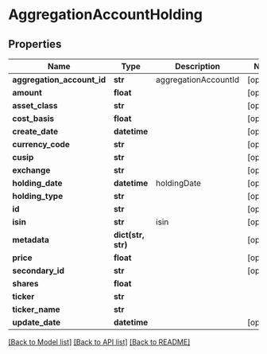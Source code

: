 # AggregationAccountHolding

## Properties
Name | Type | Description | Notes
------------ | ------------- | ------------- | -------------
**aggregation_account_id** | **str** | aggregationAccountId | [optional] 
**amount** | **float** |  | [optional] 
**asset_class** | **str** |  | [optional] 
**cost_basis** | **float** |  | [optional] 
**create_date** | **datetime** |  | [optional] 
**currency_code** | **str** |  | [optional] 
**cusip** | **str** |  | [optional] 
**exchange** | **str** |  | [optional] 
**holding_date** | **datetime** | holdingDate | [optional] 
**holding_type** | **str** |  | [optional] 
**id** | **str** |  | [optional] 
**isin** | **str** | isin | [optional] 
**metadata** | **dict(str, str)** |  | [optional] 
**price** | **float** |  | [optional] 
**secondary_id** | **str** |  | [optional] 
**shares** | **float** |  | 
**ticker** | **str** |  | 
**ticker_name** | **str** |  | 
**update_date** | **datetime** |  | [optional] 

[[Back to Model list]](../README.md#documentation-for-models) [[Back to API list]](../README.md#documentation-for-api-endpoints) [[Back to README]](../README.md)



